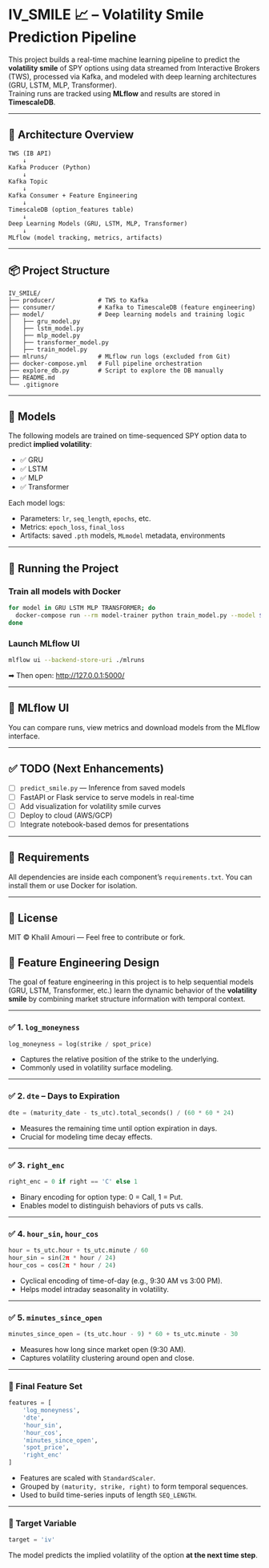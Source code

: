 # IV_SMILE 📈 – Volatility Smile Prediction Pipeline

This project builds a real-time machine learning pipeline to predict the **volatility smile** of SPY options using data streamed from Interactive Brokers (TWS), processed via Kafka, and modeled with deep learning architectures (GRU, LSTM, MLP, Transformer).  
Training runs are tracked using **MLflow** and results are stored in **TimescaleDB**.

---

## 🚀 Architecture Overview

```
TWS (IB API)
    ↓
Kafka Producer (Python)
    ↓
Kafka Topic
    ↓
Kafka Consumer + Feature Engineering
    ↓
TimescaleDB (option_features table)
    ↓
Deep Learning Models (GRU, LSTM, MLP, Transformer)
    ↓
MLflow (model tracking, metrics, artifacts)
```

---

## 📦 Project Structure

```
IV_SMILE/
├── producer/            # TWS to Kafka
├── consumer/            # Kafka to TimescaleDB (feature engineering)
├── model/               # Deep learning models and training logic
│   ├── gru_model.py
│   ├── lstm_model.py
│   ├── mlp_model.py
│   ├── transformer_model.py
│   ├── train_model.py
├── mlruns/              # MLflow run logs (excluded from Git)
├── docker-compose.yml   # Full pipeline orchestration
├── explore_db.py        # Script to explore the DB manually
├── README.md
└── .gitignore
```

---

## 🧠 Models


The following models are trained on time-sequenced SPY option data to predict **implied volatility**:
- ✅ GRU
- ✅ LSTM
- ✅ MLP
- ✅ Transformer

Each model logs:
- Parameters: `lr`, `seq_length`, `epochs`, etc.
- Metrics: `epoch_loss`, `final_loss`
- Artifacts: saved `.pth` models, `MLmodel` metadata, environments

---

## 🐳 Running the Project

### Train all models with Docker
```bash
for model in GRU LSTM MLP TRANSFORMER; do
  docker-compose run --rm model-trainer python train_model.py --model $model
done
```

### Launch MLflow UI
```bash
mlflow ui --backend-store-uri ./mlruns
```
➡ Then open: http://127.0.0.1:5000/

---

## 💾 MLflow UI
You can compare runs, view metrics and download models from the MLflow interface.

---

## ✅ TODO (Next Enhancements)
- [ ] `predict_smile.py` — Inference from saved models
- [ ] FastAPI or Flask service to serve models in real-time
- [ ] Add visualization for volatility smile curves
- [ ] Deploy to cloud (AWS/GCP)
- [ ] Integrate notebook-based demos for presentations

---

## 🧪 Requirements
All dependencies are inside each component’s `requirements.txt`. You can install them or use Docker for isolation.

---

## 📜 License
MIT © Khalil Amouri — Feel free to contribute or fork.

## 🧠 Feature Engineering Design

The goal of feature engineering in this project is to help sequential models (GRU, LSTM, Transformer, etc.) learn the dynamic behavior of the **volatility smile** by combining market structure information with temporal context.

---

### ✅ 1. `log_moneyness`
```python
log_moneyness = log(strike / spot_price)
```
- Captures the relative position of the strike to the underlying.
- Commonly used in volatility surface modeling.

---

### ✅ 2. `dte` – Days to Expiration
```python
dte = (maturity_date - ts_utc).total_seconds() / (60 * 60 * 24)
```
- Measures the remaining time until option expiration in days.
- Crucial for modeling time decay effects.

---

### ✅ 3. `right_enc`
```python
right_enc = 0 if right == 'C' else 1
```
- Binary encoding for option type: 0 = Call, 1 = Put.
- Enables model to distinguish behaviors of puts vs calls.

---

### ✅ 4. `hour_sin`, `hour_cos`
```python
hour = ts_utc.hour + ts_utc.minute / 60
hour_sin = sin(2π * hour / 24)
hour_cos = cos(2π * hour / 24)
```
- Cyclical encoding of time-of-day (e.g., 9:30 AM vs 3:00 PM).
- Helps model intraday seasonality in volatility.

---

### ✅ 5. `minutes_since_open`
```python
minutes_since_open = (ts_utc.hour - 9) * 60 + ts_utc.minute - 30
```
- Measures how long since market open (9:30 AM).
- Captures volatility clustering around open and close.

---

### 🧪 Final Feature Set

```python
features = [
    'log_moneyness',
    'dte',
    'hour_sin',
    'hour_cos',
    'minutes_since_open',
    'spot_price',
    'right_enc'
]
```

- Features are scaled with `StandardScaler`.
- Grouped by `(maturity, strike, right)` to form temporal sequences.
- Used to build time-series inputs of length `SEQ_LENGTH`.

---

### 🎯 Target Variable

```python
target = 'iv'
```
The model predicts the implied volatility of the option **at the next time step**.